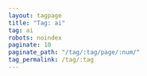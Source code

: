 ```yaml
---
layout: tagpage
title: "Tag: ai"
tag: ai
robots: noindex
paginate: 10
paginate_path: "/tag/:tag/page/:num/"
tag_permalink: /tag/:tag
---
```

